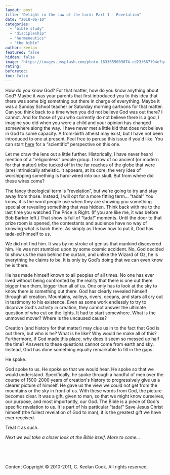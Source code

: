 ```yaml
---
layout: post
title: "Delight in the Law of the Lord: Part 1 - Revelation"
date: "2010-06-10"
categories: 
  - "bible study"
  - "discipleship"
  - "hermeneutics"
  - "the bible"
author: keelan
featured: false
hidden: false
image: "https://images.unsplash.com/photo-1633655009874-cd23f667f94e?q=80&w=1932&auto=format&fit=crop&ixlib=rb-4.0.3&ixid=M3wxMjA3fDB8MHxwaG90by1wYWdlfHx8fGVufDB8fHx8fA%3D%3D"
rating:
beforetoc:
toc: false
---
```


How do you know God? For that matter, how do you know anything about God? Maybe it was your parents that first introduced you to this idea that there was some big something out there in charge of everything. Maybe it was a Sunday School teacher or Saturday morning cartoons for that matter. Can you think back to a time when you did not believe God was out there? I cannot. And for those of you who currently do not believe there is a god, I imagine you did when you were a child and your opinion has changed somewhere along the way. I have never met a little kid that does not believe in God to some capacity. A from-birth atheist may exist, but I have not been introduced to one at present. Feel free to peruse this issue if you'd like. You can start [here](http://www.timesonline.co.uk/tol/comment/faith/article6823229.ece) for a “scientific” perspective on this one.

Let me draw the lens out a little further. Historically, I have never heard mention of a “religionless” people group. I know of no ancient (or modern for that matter) tribe tucked off in the far reaches of the globe that were (are) intrinsically atheistic. It appears, at its core, the very idea of worshipping something is hard-wired into our skull. But from where did these wires come?

The fancy theological term is “revelation”, but we're going to try and stay away from those. Instead, I will opt for a more fitting term... “tada!” You know, it is the word people use when they are showing you something special or revealing something that was hidden. Think back with me to the last time you watched The Price is Right. (If you are like me, it was before Bob Barker left.) That show is full of “tada!” moments. Until the door to that prize room is opened, the contestants and audience have no way of knowing what is back there. As simply as I know how to put it, God has tada-ed himself to us.

We did not find him. It was by no stroke of genius that mankind discovered him. He was not stumbled upon by some cosmic accident. No, God decided to show us the man behind the curtain, and unlike the Wizard of Oz, he is everything he claims to be. It is only by God's doing that we can even know he is there.

He has made himself known to all peoples of all times. No one has ever lived without being confronted by the reality that there is one out there bigger than them, bigger than all of us. One only has to look at the sky to know there is something out there. God has clearly revealed himself through all creation. Mountains, valleys, rivers, oceans, and stars all cry out in testimony to his existence. Even as some work endlessly to try to disprove God's activity in creation, they cannot answer the ultimate question of who cut on the lights. It had to start somewhere. What is the unmoved mover? Where is the uncaused cause?

Creation (and history for that matter) may clue us in to the fact that God is out there, but who is he? What is he like? Why would he make all of this? Furthermore, if God made this place, why does it seem so messed up half the time? Answers to these questions cannot come from earth and sky. Instead, God has done something equally remarkable to fill in the gaps.

He spoke.

God spoke to us. He spoke so that we would hear. He spoke so that we would understand. Specifically, he spoke through a handful of men over the course of 1500-2000 years of creation's history to progressively give us a clearer picture of himself. He gave us the view we could not get from the mountains or the sky in front of us. With these words from God, the picture becomes clear. It was a gift, given to man, so that we might know ourselves, our purpose, and most importantly, our God. The Bible is a piece of God's specific revelation to us. It is part of his particular “tada!” Save Jesus Christ himself (the fullest revelation of God to man), it is the greatest gift we have ever received.

Treat it as such.

_Next we will take a closer look at the Bible itself. More to come..._

 

 

Content Copyright © 2010-2011, C. Keelan Cook. All rights reserved.
